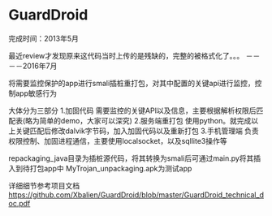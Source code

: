 GuardDroid
==========
完成时间：2013年5月

最近review才发现原来这代码当时上传的是残缺的，完整的被格式化了。。。
－－－－2016年7月

将需要监控保护的app进行smali插桩重打包，对其中配置的关键api进行监控，控制app敏感行为

大体分为三部分
1.加固代码
需要监控的关键API以及信息，主要根据解析权限后匹配表(略为简单的demo，大家可以深究)
2.服务端重打包
使用python。就完成以上关键匹配后修改dalvik字节码，加入加固代码以及重新打包
3.手机管理端
负责权限控制、加固进程通信，主要使用localsocket，以及sqllite3操作等

repackaging_java目录为插桩源代码，将其转换为smali后可通过main.py将其插入到待打包app中
MyTrojan_unpackaging.apk为测试app

详细细节参考项目文档 https://github.com/Xbalien/GuardDroid/blob/master/GuardDroid_technical_doc.pdf
